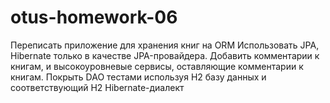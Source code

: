 # otus-homework-06
Переписать приложение для хранения книг на ORM
Использовать JPA, Hibernate только в качестве JPA-провайдера.
Добавить комментарии к книгам, и высокоуровневые сервисы, оставляющие комментарии к книгам.
Покрыть DAO тестами используя H2 базу данных и соответствующий H2 Hibernate-диалект
